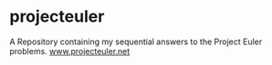 # projecteuler
A Repository containing my sequential answers to the Project Euler problems. www.projecteuler.net
